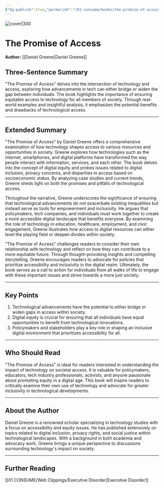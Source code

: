 ```yaml
---
{"dg-publish":true,"permalink":"/01-consume/books/the-promise-of-access/","title":"The Promise of Access","tags":["technology","access","equity"]}
---
```



![cover|300](http://books.google.com/books/content?id=fDoiEAAAQBAJ&printsec=frontcover&img=1&zoom=1&source=gbs_api)


# The Promise of Access
**Author:** [[Daniel Greene\|Daniel Greene]]

## Three-Sentence Summary
"The Promise of Access" delves into the intersection of technology and access, exploring how advancements in tech can either bridge or widen the gap between individuals. The book highlights the importance of ensuring equitable access to technology for all members of society. Through real-world examples and insightful analysis, it emphasizes the potential benefits and drawbacks of technological access.

---

## Extended Summary
"The Promise of Access" by Daniel Greene offers a comprehensive examination of how technology shapes access to various resources and opportunities in society. Greene explores how technologies such as the internet, smartphones, and digital platforms have transformed the way people interact with information, services, and each other. The book delves into the concept of digital equity and probes issues related to digital inclusion, privacy concerns, and disparities in access based on socioeconomic status. By analyzing case studies and current trends, Greene sheds light on both the promises and pitfalls of technological access.

Throughout the narrative, Greene underscores the significance of ensuring that technological advancements do not exacerbate existing inequalities but instead serve as tools for empowerment and inclusivity. He argues that policymakers, tech companies, and individuals must work together to create a more accessible digital landscape that benefits everyone. By examining the role of technology in education, healthcare, employment, and civic engagement, Greene illustrates how access to digital resources can either level the playing field or deepen divides within society.

"The Promise of Access" challenges readers to consider their own relationship with technology and reflect on how they can contribute to a more equitable future. Through thought-provoking insights and compelling storytelling, Greene encourages readers to advocate for policies that prioritize accessibility and inclusivity in the digital realm. Ultimately, the book serves as a call to action for individuals from all walks of life to engage with these important issues and strive towards a more just society.

---

## Key Points
1. Technological advancements have the potential to either bridge or widen gaps in access within society.
2. Digital equity is crucial for ensuring that all individuals have equal opportunities to benefit from technological innovations.
3. Policymakers and stakeholders play a key role in shaping an inclusive digital environment that prioritizes accessibility for all.

---

## Who Should Read
"The Promise of Access" is ideal for readers interested in understanding the impact of technology on societal access. It is valuable for policymakers, educators, tech industry professionals, activists, and anyone passionate about promoting equity in a digital age. This book will inspire readers to critically examine their own use of technology and advocate for greater inclusivity in technological developments.

---

## About the Author
Daniel Greene is a renowned scholar specializing in technology studies with a focus on accessibility and equity issues. He has published extensively on topics related to digital inclusion, privacy rights, and social justice within technological landscapes. With a background in both academia and advocacy work, Greene brings a unique perspective to discussions surrounding technology's impact on society.

---

## Further Reading

[[01 CONSUME/Web Clippings/Executive Disorder\|Executive Disorder]]